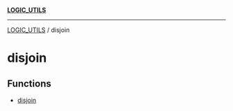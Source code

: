 [**LOGIC_UTILS**](../README.md)

***

[LOGIC_UTILS](../README.md) / disjoin

# disjoin

## Functions

- [disjoin](functions/disjoin.md)
